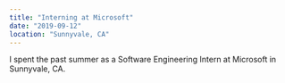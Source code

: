 ```yaml
---
title: "Interning at Microsoft"
date: "2019-09-12"
location: "Sunnyvale, CA"
---
```

I spent the past summer as a Software Engineering Intern at Microsoft in Sunnyvale, CA.